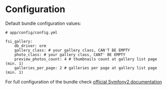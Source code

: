# Configuration

Default bundle configuration values:

```
# app/config/config.yml

fsi_gallery:
    db_driver: orm
    gallery_class: # your gallery class, CAN'T BE EMPTY
    photo_class: # your gallery class, CANT' BE EMPTY
    preview_photos_count: 4 # thumbnails count at gallery list page (min. 1)
    galleries_per_page: 2 # galleries per page at gallery list page (min. 1)
```

For full configuration of the bundle check [official Symfony2 documentation](http://symfony.com/doc/master/bundles/LiipImagineBundle/configuration.html)
